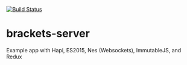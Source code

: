 [![Build Status](https://travis-ci.org/ambrons/brackets-server.svg?branch=master)](https://travis-ci.org/ambrons/brackets-server)

# brackets-server
Example app with Hapi, ES2015, Nes (Websockets), ImmutableJS, and Redux

